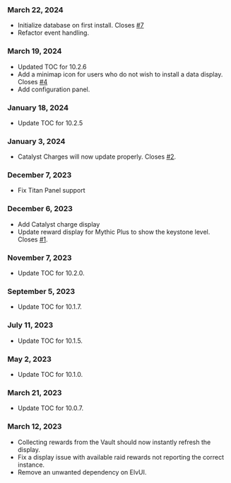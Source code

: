 ### March 22, 2024 ###
* Initialize database on first install.  Closes [#7](https://github.com/Dreamlogic22/TherapyWeeklyRewards/issues/7)
* Refactor event handling.

### March 19, 2024 ###
* Updated TOC for 10.2.6
* Add a minimap icon for users who do not wish to install a data display. Closes [#4](https://github.com/Dreamlogic22/TherapyWeeklyRewards/issues/4)
* Add configuration panel.

### January 18, 2024 ###
* Update TOC for 10.2.5

### January 3, 2024 ###
* Catalyst Charges will now update properly. Closes [#2](https://github.com/Dreamlogic22/TherapyWeeklyRewards/issues/2).

### December 7, 2023
* Fix Titan Panel support

### December 6, 2023
* Add Catalyst charge display
* Update reward display for Mythic Plus to show the keystone level. Closes [#1](https://github.com/Dreamlogic22/TherapyWeeklyRewards/issues/1#issue-2003437222).

### November 7, 2023
* Update TOC for 10.2.0.

### September 5, 2023
* Update TOC for 10.1.7.

### July 11, 2023
* Update TOC for 10.1.5.

### May 2, 2023
* Update TOC for 10.1.0.

### March 21, 2023
* Update TOC for 10.0.7.

### March 12, 2023
* Collecting rewards from the Vault should now instantly refresh the display.
* Fix a display issue with available raid rewards not reporting the correct instance.
* Remove an unwanted dependency on ElvUI.